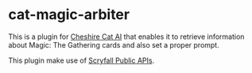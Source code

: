 # cat-magic-arbiter

This is a plugin for [Cheshire Cat AI](https://cheshirecat.ai/) that enables it to retrieve information about Magic: The Gathering
cards and also set a proper prompt.

This plugin make use of [Scryfall Public APIs](https://scryfall.com/docs/api).
